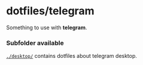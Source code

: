 # dotfiles/telegram

Something to use with **telegram**.

### Subfolder available

[`./desktop/`](desktop/) contains dotfiles about telegram desktop.
